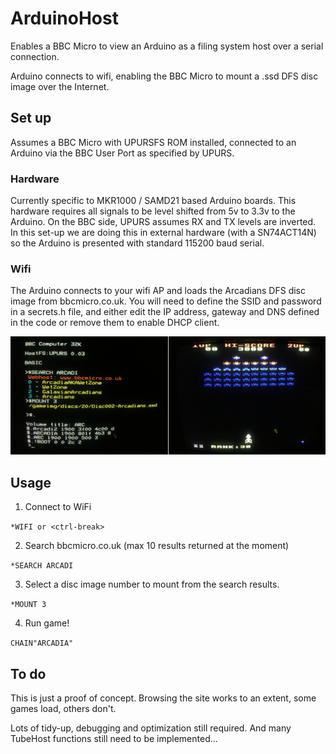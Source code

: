 # ArduinoHost

Enables a BBC Micro to view an Arduino as a filing system host over a serial connection. 

Arduino connects to wifi, enabling the BBC Micro to mount a .ssd DFS disc image over the Internet.


## Set up

Assumes a BBC Micro with UPURSFS ROM installed, connected to an Arduino via the BBC User Port as specified by UPURS. 

### Hardware
Currently specific to MKR1000 / SAMD21 based Arduino boards. This hardware requires all signals to be level shifted from 5v to 3.3v to the Arduino. On the BBC side, UPURS assumes RX and TX levels are inverted. In this set-up we are doing this in external hardware (with a SN74ACT14N) so the Arduino is presented with standard 115200 baud serial.

### Wifi
The Arduino connects to your wifi AP and loads the Arcadians DFS disc image from bbcmicro.co.uk. You will need to define the SSID and password in a secrets.h file, and either edit the IP address, gateway and DNS defined in the code or remove them to enable DHCP client.


![Screenshot](https://github.com/8bitkick/ArduinoHost/blob/master/screenshot2.jpg?raw=true)

## Usage

1) Connect to WiFi

`*WIFI or <ctrl-break>` 

2) Search bbcmicro.co.uk (max 10 results returned at the moment)

`*SEARCH ARCADI`

3) Select a disc image number to mount from the search results.

`*MOUNT 3`

4) Run game!

`CHAIN"ARCADIA"`

## To do

This is just a proof of concept. Browsing the site works to an extent, some games load, others don't.

Lots of tidy-up, debugging and optimization still required. And many TubeHost functions still need to be implemented...






